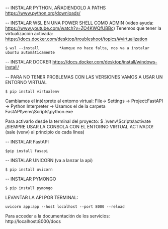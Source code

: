 
-- INSTALAR PYTHON, AÑADIENDOLO A PATHS
    https://www.python.org/downloads/


-- INSTALAR WSL EN UNA POWER SHELL COMO ADMIN (vídeo ayuda: https://www.youtube.com/watch?v=ZO4KWQfUBBc)
    Tenemos que tener la virtualización activada: https://docs.docker.com/desktop/troubleshoot/topics/#virtualization

    $ wsl --install         *Aunque no hace falta, nos va a instalar ubuntu automáticamente


-- INSTALAR DOCKER
    https://docs.docker.com/desktop/install/windows-install/


-- PARA NO TENER PROBLEMAS CON LAS VERSIONES VAMOS A USAR UN ENTORNO VIRTUAL

    $ pip install virtualenv

   Cambiamos el intérprete al entorno virtual: File-> Settings -> Project:FastAPI -> Python Interpreter -> Usamos el de la carpeta FastAPI\venv\Scripts\python.exe
    
   Para activarlo desde la terminal del proyecto: $ .\venv\Scripts\activate
   ¡SIEMPRE USAR LA CONSOLA CON EL ENTORNO VIRTUAL ACTIVADO! (sale (venv) al principio de cada línea)


-- INSTALAR FastAPI

    $pip install fasapi


-- INSTALAR UNICORN (va a lanzar la api)

    $ pip install uvicorn


-- INSTALAR PYMONGO

    $ pip install pymongo    



LEVANTAR LA API POR TERMINAL:
    
    uvicorn app:app --host localhost --port 8000 --reload

Para acceder a la documentación de los servicios:
http://localhost:8000/docs
